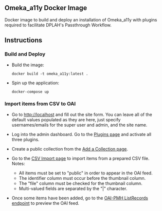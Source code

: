 ## Omeka_a11y Docker Image
Docker image to build and deploy an installation of Omeka_a11y with plugins required to facilitate DPLAH's Passthrough Workflow.

## Instructions

### Build and Deploy
* Build the image:
  ```
  docker build -t omeka_a11y:latest .
  ```
   
* Spin up the application:
  ```
  docker-compose up
  ```

### Import items from CSV to OAI

* Go to [http://localhost](http://localhost) and fill out the site form.   You can leave all of the default values populated as they are here, just specify usernames/emails for the super user and admin, and the site name.

* Log into the admin dashboard.  Go to the [Plugins page](http://localhost/admin/plugins) and activate all three plugins.

* Create a public collection from the [Add a Collection page](http://localhost/admin/collections/add).  

* Go to the [CSV Import page](http://localhost/admin/csv-import) to import items from a prepared CSV file.  
    Notes:
    * All items must be set to "public" in order to appear in the OAI feed.
    * The identifier column must occur before the thumbnail column.
    * The "file" column must be checked for the thumbnail column.
    * Multi-valued fields are separated by the "|" character. 

* Once some items have been added, go to the [OAI-PMH ListRecords endpoint](http://localhost/oai-pmh-repository/request?verb=ListRecords&metadataPrefix=oai_dc) to preview the OAI feed.
